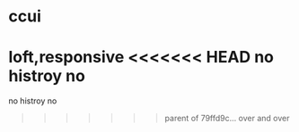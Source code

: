 # ccui
loft,responsive
<<<<<<< HEAD
no histroy no 
=======
no histroy no 
>>>>>>> parent of 79ffd9c... over and over
